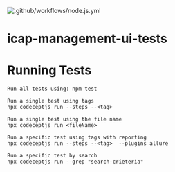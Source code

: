 ![.github/workflows/node.js.yml](https://github.com/filetrust/icap-management-ui-tests/workflows/.github/workflows/node.js.yml/badge.svg)

# icap-management-ui-tests

# Running Tests

    Run all tests using: npm test
 
    Run a single test using tags
    npx codeceptjs run --steps --<tag>

    Run a single test using the file name
    npx codeceptjs run <fileName>

    Run a specific test using tags with reporting
    npx codeceptjs run --steps --<tag>  --plugins allure
    
    Run a specific test by search
    npx codeceptjs run --grep "search-crieteria"
